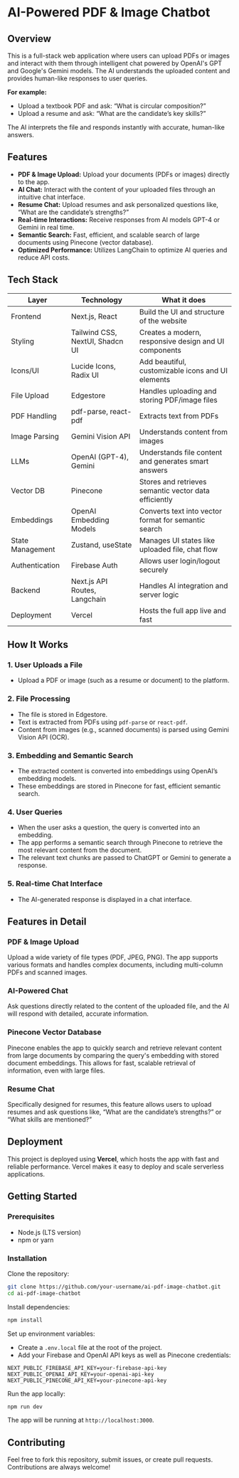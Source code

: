 # AI-Powered PDF & Image Chatbot

## Overview
This is a full-stack web application where users can upload PDFs or images and interact with them through intelligent chat powered by OpenAI's GPT and Google's Gemini models. The AI understands the uploaded content and provides human-like responses to user queries.

**For example:**

- Upload a textbook PDF and ask: “What is circular composition?”
- Upload a resume and ask: “What are the candidate’s key skills?”

The AI interprets the file and responds instantly with accurate, human-like answers.

## Features
- **PDF & Image Upload:** Upload your documents (PDFs or images) directly to the app.
- **AI Chat:** Interact with the content of your uploaded files through an intuitive chat interface.
- **Resume Chat:** Upload resumes and ask personalized questions like, “What are the candidate’s strengths?”
- **Real-time Interactions:** Receive responses from AI models GPT-4 or Gemini in real time.
- **Semantic Search:** Fast, efficient, and scalable search of large documents using Pinecone (vector database).
- **Optimized Performance:** Utilizes LangChain to optimize AI queries and reduce API costs.

## Tech Stack
| Layer            | Technology                           | What it does                                           |
|------------------|---------------------------------------|--------------------------------------------------------|
| Frontend         | Next.js, React                        | Build the UI and structure of the website              |
| Styling          | Tailwind CSS, NextUI, Shadcn UI       | Creates a modern, responsive design and UI components  |
| Icons/UI         | Lucide Icons, Radix UI                | Add beautiful, customizable icons and UI elements      |
| File Upload      | Edgestore                             | Handles uploading and storing PDF/image files          |
| PDF Handling     | pdf-parse, react-pdf                  | Extracts text from PDFs                                |
| Image Parsing    | Gemini Vision API                     | Understands content from images                        |
| LLMs             | OpenAI (GPT-4), Gemini                | Understands file content and generates smart answers   |
| Vector DB        | Pinecone                              | Stores and retrieves semantic vector data efficiently  |
| Embeddings       | OpenAI Embedding Models               | Converts text into vector format for semantic search   |
| State Management | Zustand, useState                     | Manages UI states like uploaded file, chat flow        |
| Authentication   | Firebase Auth                         | Allows user login/logout securely                      |
| Backend          | Next.js API Routes, Langchain         | Handles AI integration and server logic                |
| Deployment       | Vercel                                | Hosts the full app live and fast                       |

## How It Works

### 1. User Uploads a File
- Upload a PDF or image (such as a resume or document) to the platform.

### 2. File Processing
- The file is stored in Edgestore.
- Text is extracted from PDFs using `pdf-parse` or `react-pdf`.
- Content from images (e.g., scanned documents) is parsed using Gemini Vision API (OCR).

### 3. Embedding and Semantic Search
- The extracted content is converted into embeddings using OpenAI’s embedding models.
- These embeddings are stored in Pinecone for fast, efficient semantic search.

### 4. User Queries
- When the user asks a question, the query is converted into an embedding.
- The app performs a semantic search through Pinecone to retrieve the most relevant content from the document.
- The relevant text chunks are passed to ChatGPT or Gemini to generate a response.

### 5. Real-time Chat Interface
- The AI-generated response is displayed in a chat interface.

## Features in Detail

### PDF & Image Upload
Upload a wide variety of file types (PDF, JPEG, PNG). The app supports various formats and handles complex documents, including multi-column PDFs and scanned images.

### AI-Powered Chat
Ask questions directly related to the content of the uploaded file, and the AI will respond with detailed, accurate information.

### Pinecone Vector Database
Pinecone enables the app to quickly search and retrieve relevant content from large documents by comparing the query's embedding with stored document embeddings. This allows for fast, scalable retrieval of information, even with large files.

### Resume Chat
Specifically designed for resumes, this feature allows users to upload resumes and ask questions like, “What are the candidate’s strengths?” or “What skills are mentioned?”

## Deployment
This project is deployed using **Vercel**, which hosts the app with fast and reliable performance. Vercel makes it easy to deploy and scale serverless applications.

## Getting Started

### Prerequisites
- Node.js (LTS version)
- npm or yarn

### Installation
Clone the repository:
```bash
git clone https://github.com/your-username/ai-pdf-image-chatbot.git
cd ai-pdf-image-chatbot
```
Install dependencies:
```bash
npm install
```
Set up environment variables:
- Create a `.env.local` file at the root of the project.
- Add your Firebase and OpenAI API keys as well as Pinecone credentials:

```env
NEXT_PUBLIC_FIREBASE_API_KEY=your-firebase-api-key
NEXT_PUBLIC_OPENAI_API_KEY=your-openai-api-key
NEXT_PUBLIC_PINECONE_API_KEY=your-pinecone-api-key
```
Run the app locally:
```bash
npm run dev
```
The app will be running at `http://localhost:3000`.

## Contributing
Feel free to fork this repository, submit issues, or create pull requests. Contributions are always welcome!


